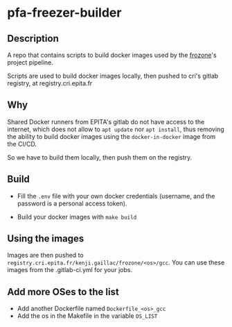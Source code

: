 # pfa-freezer-builder

## Description

A repo that contains scripts to build docker images used by the [frozone](https://gitlab.cri.epita.fr/kenji.gaillac/frozone)'s project pipeline.


Scripts are used to build docker images locally, then pushed to cri's gitlab registry, at registry.cri.epita.fr

## Why

Shared Docker runners from EPITA's gitlab do not have access to the internet, which does not allow to `apt update` nor `apt install`, thus removing the ability to build docker images using the `docker-in-docker` image from the CI/CD.

So we have to build them locally, then push them on the registry.

## Build

- Fill the `.env` file with your own docker credentials (username, and the password is a personal access token).

- Build your docker images with `make build`

## Using the images

Images are then pushed to `registry.cri.epita.fr/kenji.gaillac/frozone/<os>/gcc`.
You can use these images from the .gitlab-ci.yml for your jobs.

## Add more OSes to the list

- Add another Dockerfile named `Dockerfile_<os>_gcc`
- Add the os in the Makefile in the variable `OS_LIST`
